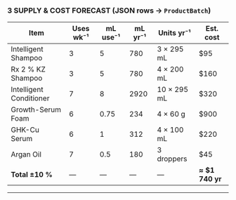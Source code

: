 ### 3  SUPPLY & COST FORECAST (JSON rows → `ProductBatch`)

| Item                    | Uses wk⁻¹ | mL use⁻¹ | mL yr⁻¹ | Units yr⁻¹  | Est. cost        |
| ----------------------- | --------- | -------- | ------- | ----------- | ---------------- |
| Intelligent Shampoo     | 3         | 5        | 780     | 3 × 295 mL  | $95             |
| Rx 2 % KZ Shampoo       | 3         | 5        | 780     | 4 × 200 mL  | $160            |
| Intelligent Conditioner | 7         | 8        | 2920    | 10 × 295 mL | $320            |
| Growth-Serum Foam       | 6         | 0.75     | 234     | 4 × 60 g    | $900            |
| GHK-Cu Serum            | 6         | 1        | 312     | 4 × 100 mL  | $220            |
| Argan Oil               | 7         | 0.5      | 180     | 3 droppers  | $45             |
| **Total ±10 %**         | —         | —        | —       | —           | **≈ $1 740 yr** |

---
